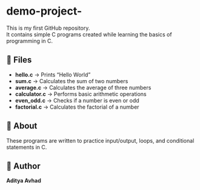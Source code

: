 # demo-project-

This is my first GitHub repository.  
It contains simple C programs created while learning the basics of programming in C.

## 📂 Files

- **hello.c** → Prints “Hello World”
- **sum.c** → Calculates the sum of two numbers
- **average.c** → Calculates the average of three numbers
- **calculator.c** → Performs basic arithmetic operations
- **even_odd.c** → Checks if a number is even or odd
- **factorial.c** → Calculates the factorial of a number

## 🧠 About
These programs are written to practice input/output, loops, and conditional statements in C.

## 👤 Author
**Aditya Avhad**
